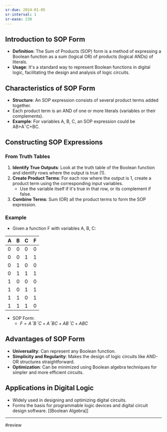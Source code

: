 ```yaml
---
sr-due: 2024-01-05
sr-interval: 1
sr-ease: 230
---
```


## Introduction to SOP Form

- **Definition**: The Sum of Products (SOP) form is a method of expressing a Boolean function as a sum (logical OR) of products (logical ANDs) of literals.
- **Usage**: It's a standard way to represent Boolean functions in digital logic, facilitating the design and analysis of logic circuits.

## Characteristics of SOP Form

- **Structure**: An SOP expression consists of several product terms added together.
- Each product term is an AND of one or more literals (variables or their complements).
- **Example**: For variables A, B, C, an SOP expression could be AB+AˉC+BC.

## Constructing SOP Expressions

### From Truth Tables
1. **Identify True Outputs**: Look at the truth table of the Boolean function and identify rows where the output is true (1).
2. **Create Product Terms**: For each row where the output is 1, create a product term using the corresponding input variables.
    - Use the variable itself if it's true in that row, or its complement if false.
3. **Combine Terms**: Sum (OR) all the product terms to form the SOP expression.

### Example

- Given a function F with variables A, B, C:

|A|B|C|F|
|---|---|---|---|
|0|0|0|0|
|0|0|1|1|
|0|1|0|0|
|0|1|1|1|
|1|0|0|0|
|1|0|1|1|
|1|1|0|1|
|1|1|1|0|

- SOP Form:
    - $F=AˉBˉC+AˉBC+ABˉC+ABC$

## Advantages of SOP Form

- **Universality**: Can represent any Boolean function.
- **Simplicity and Regularity**: Makes the design of logic circuits like AND-OR structures straightforward.
- **Optimization**: Can be minimized using Boolean algebra techniques for simpler and more efficient circuits.

## Applications in Digital Logic

- Widely used in designing and optimizing digital circuits.
- Forms the basis for programmable logic devices and digital circuit design software.
[[Boolean Algebra]]



---
#review 